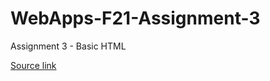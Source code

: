# WebApps-F21-Assignment-3
Assignment 3 - Basic HTML

<a href= https://44-563-webapps-f21.github.io/webapps-f21-assignment-3-S5454528 >Source link </a>